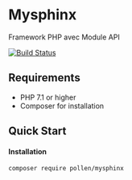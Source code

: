 # Mysphinx
 Framework PHP avec Module API
 
 
[![Build Status](https://travis-ci.com/HassanPIOU/Mysphinx.svg?branch=master)](https://travis-ci.com/HassanPIOU/Mysphinx) 


## Requirements

* PHP 7.1 or higher
* Composer for installation


## Quick Start

#### Installation

```bash
composer require pollen/mysphinx
```